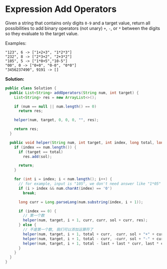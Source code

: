 # Expression Add Operators

Given a string that contains only digits `0-9` and a target value, return all possibilities to add binary operators (not unary) `+`, `-`, or `*` between the digits so they evaluate to the target value.

Examples: 
```
"123", 6 -> ["1+2+3", "1*2*3"] 
"232", 8 -> ["2*3+2", "2+3*2"]
"105", 5 -> ["1*0+5","10-5"]
"00", 0 -> ["0+0", "0-0", "0*0"]
"3456237490", 9191 -> []
```

**Solution:**
```java
public class Solution {
  public List<String> addOperators(String num, int target) {
    List<String> res = new ArrayList<>();

    if (num == null || num.length() == 0) 
      return res;

    helper(num, target, 0, 0, 0, "", res);

    return res;
  }

  public void helper(String num, int target, int index, long total, long last, String sol, List<String> res){
    if (index == num.length()) {
      if (target == total)
        res.add(sol);

      return;
    }

    for (int i = index; i < num.length(); i++) {
      // for example, input is "105", we don't need answer like "1*05"
      if (i > index && num.charAt(index) == '0') 
        break;

      long curr = Long.parseLong(num.substring(index, i + 1));

      if (index == 0) {
        // 第一个数
        helper(num, target, i + 1, curr, curr, sol + curr, res);
      } else {
        // 不是第一个数, 我们可以添加运算符了
        helper(num, target, i + 1, total + curr,  curr, sol + "+" + curr, res);
        helper(num, target, i + 1, total - curr, -curr, sol + "-" + curr, res);
        helper(num, target, i + 1, total - last + last * curr, last * curr, sol + "*" + curr, res);
      }
    }
  }
}
```